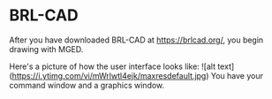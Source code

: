 # BRL-CAD
After you have downloaded BRL-CAD at https://brlcad.org/, you begin drawing with MGED. 

Here's a picture of how the user interface looks like:
![alt text] (https://i.ytimg.com/vi/mWrlwtl4ejk/maxresdefault.jpg)
You have your command window and a graphics window. 
